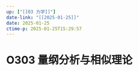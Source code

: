 ```yaml
---
up: ["[[O3 力学]]"]
date-link: "[[2025-01-25]]"
date: 2025-01-25
ctime-p: 2025-01-25T15:29:57
---
```


# O303 量纲分析与相似理论
